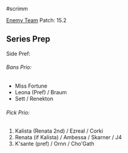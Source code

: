 #scrimm

[Enemy Team](https://www.op.gg/multisearch/euw?summoners=NF+Peter%23NFP%2Cheredis%23EUWW%2CPaix%C3%A3o%23INT%2CKurai+Okami%23EUW%2CPeanut+Vacuum%23EUWST)
Patch: 15.2
## Series Prep

Side Pref:
###### Bans Prio:
- Miss Fortune
- Leona (Pref) / Braum
- Sett / Renekton
###### Pick Prio:
1. Kalista (Renata 2nd) / Ezreal / Corki
2. Renata (if Kalista) / Ambessa / Skarner / J4
3. K'sante (pref) / Ornn / Cho'Gath